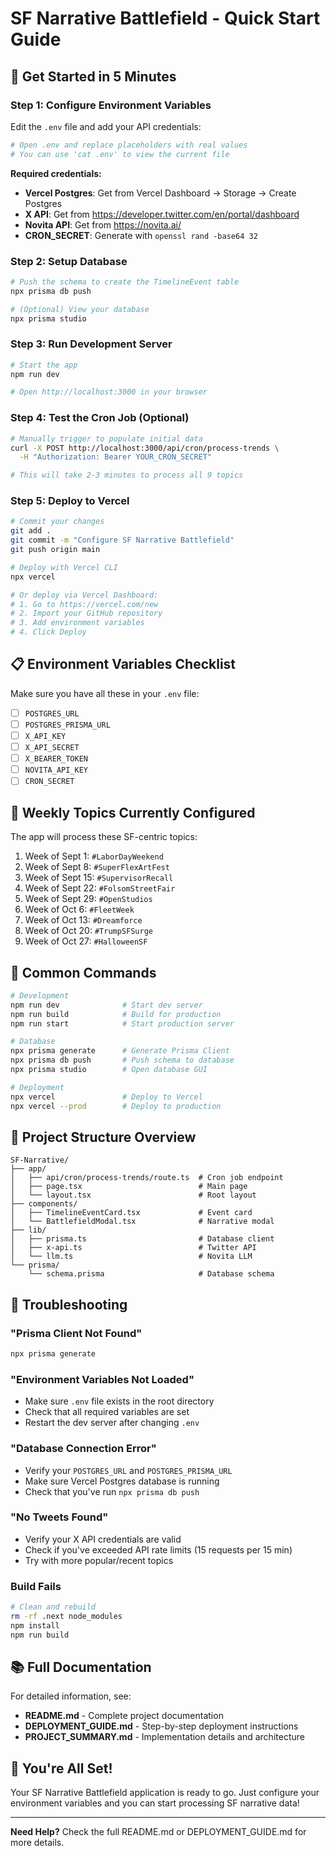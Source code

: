 # SF Narrative Battlefield - Quick Start Guide

## 🚀 Get Started in 5 Minutes

### Step 1: Configure Environment Variables

Edit the `.env` file and add your API credentials:

```bash
# Open .env and replace placeholders with real values
# You can use 'cat .env' to view the current file
```

**Required credentials:**
- **Vercel Postgres**: Get from Vercel Dashboard → Storage → Create Postgres
- **X API**: Get from https://developer.twitter.com/en/portal/dashboard
- **Novita API**: Get from https://novita.ai/
- **CRON_SECRET**: Generate with `openssl rand -base64 32`

### Step 2: Setup Database

```bash
# Push the schema to create the TimelineEvent table
npx prisma db push

# (Optional) View your database
npx prisma studio
```

### Step 3: Run Development Server

```bash
# Start the app
npm run dev

# Open http://localhost:3000 in your browser
```

### Step 4: Test the Cron Job (Optional)

```bash
# Manually trigger to populate initial data
curl -X POST http://localhost:3000/api/cron/process-trends \
  -H "Authorization: Bearer YOUR_CRON_SECRET"

# This will take 2-3 minutes to process all 9 topics
```

### Step 5: Deploy to Vercel

```bash
# Commit your changes
git add .
git commit -m "Configure SF Narrative Battlefield"
git push origin main

# Deploy with Vercel CLI
npx vercel

# Or deploy via Vercel Dashboard:
# 1. Go to https://vercel.com/new
# 2. Import your GitHub repository
# 3. Add environment variables
# 4. Click Deploy
```

## 📋 Environment Variables Checklist

Make sure you have all these in your `.env` file:

- [ ] `POSTGRES_URL`
- [ ] `POSTGRES_PRISMA_URL`
- [ ] `X_API_KEY`
- [ ] `X_API_SECRET`
- [ ] `X_BEARER_TOKEN`
- [ ] `NOVITA_API_KEY`
- [ ] `CRON_SECRET`

## 🎯 Weekly Topics Currently Configured

The app will process these SF-centric topics:

1. Week of Sept 1: `#LaborDayWeekend`
2. Week of Sept 8: `#SuperFlexArtFest`
3. Week of Sept 15: `#SupervisorRecall`
4. Week of Sept 22: `#FolsomStreetFair`
5. Week of Sept 29: `#OpenStudios`
6. Week of Oct 6: `#FleetWeek`
7. Week of Oct 13: `#Dreamforce`
8. Week of Oct 20: `#TrumpSFSurge`
9. Week of Oct 27: `#HalloweenSF`

## 🔧 Common Commands

```bash
# Development
npm run dev              # Start dev server
npm run build            # Build for production
npm run start            # Start production server

# Database
npx prisma generate      # Generate Prisma Client
npx prisma db push       # Push schema to database
npx prisma studio        # Open database GUI

# Deployment
npx vercel               # Deploy to Vercel
npx vercel --prod        # Deploy to production
```

## 📁 Project Structure Overview

```
SF-Narrative/
├── app/
│   ├── api/cron/process-trends/route.ts  # Cron job endpoint
│   ├── page.tsx                          # Main page
│   └── layout.tsx                        # Root layout
├── components/
│   ├── TimelineEventCard.tsx             # Event card
│   └── BattlefieldModal.tsx              # Narrative modal
├── lib/
│   ├── prisma.ts                         # Database client
│   ├── x-api.ts                          # Twitter API
│   └── llm.ts                            # Novita LLM
└── prisma/
    └── schema.prisma                     # Database schema
```

## 🐛 Troubleshooting

### "Prisma Client Not Found"
```bash
npx prisma generate
```

### "Environment Variables Not Loaded"
- Make sure `.env` file exists in the root directory
- Check that all required variables are set
- Restart the dev server after changing `.env`

### "Database Connection Error"
- Verify your `POSTGRES_URL` and `POSTGRES_PRISMA_URL`
- Make sure Vercel Postgres database is running
- Check that you've run `npx prisma db push`

### "No Tweets Found"
- Verify your X API credentials are valid
- Check if you've exceeded API rate limits (15 requests per 15 min)
- Try with more popular/recent topics

### Build Fails
```bash
# Clean and rebuild
rm -rf .next node_modules
npm install
npm run build
```

## 📚 Full Documentation

For detailed information, see:
- **README.md** - Complete project documentation
- **DEPLOYMENT_GUIDE.md** - Step-by-step deployment instructions
- **PROJECT_SUMMARY.md** - Implementation details and architecture

## 🎉 You're All Set!

Your SF Narrative Battlefield application is ready to go. Just configure your environment variables and you can start processing SF narrative data!

---

**Need Help?** Check the full README.md or DEPLOYMENT_GUIDE.md for more details.

